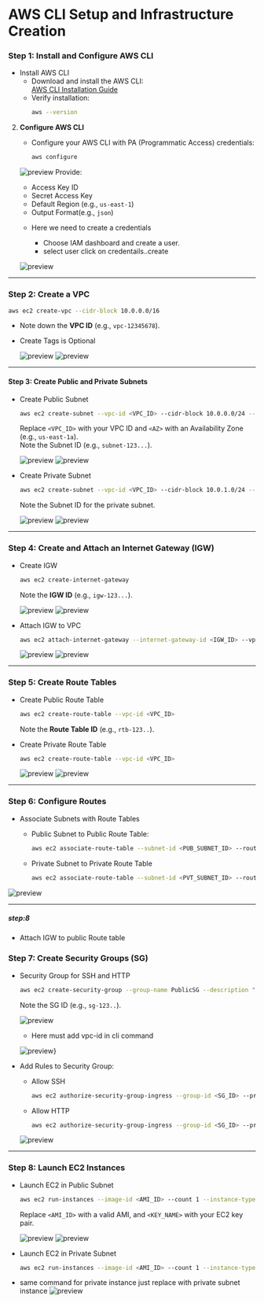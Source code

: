 # AWS CLI Setup and Infrastructure Creation

### Step 1: Install and Configure AWS CLI
* Install AWS CLI 
   - Download and install the AWS CLI:  
     [AWS CLI Installation Guide](https://docs.aws.amazon.com/cli/latest/userguide/install-cliv2.html)
   - Verify installation:
     ```bash
     aws --version
     ```

2. **Configure AWS CLI**  
   - Configure your AWS CLI with PA (Programmatic Access) credentials:
     ```bash
     aws configure
     ```
    ![preview](images/aws%20config.png)
     Provide:
     - Access Key ID
     - Secret Access Key
     - Default Region (e.g., `us-east-1`)
     - Output Format(e.g., `json`)
      
   * Here we need to create a credentials

       - Choose IAM dashboard and create a user.
       - select user click on credentails..create

    ![preview](images/keypair.png)
  
---

### Step 2: Create a VPC
```bash
aws ec2 create-vpc --cidr-block 10.0.0.0/16
```
- Note down the **VPC ID** (e.g., `vpc-12345678`).

* Create Tags is Optional

  ![preview](images/vpc-1.png)
  ![preview](images/vpc-2.png)

---

#### Step 3: Create Public and Private Subnets
* Create Public Subnet 
   ```bash
   aws ec2 create-subnet --vpc-id <VPC_ID> --cidr-block 10.0.0.0/24 --availability-zone <AZ>
   ```
   Replace `<VPC_ID>` with your VPC ID and `<AZ>` with an Availability Zone (e.g., `us-east-1a`).  
   Note the Subnet ID (e.g., `subnet-123...`).
   
   ![preview](images/subnet1.png)
   ![preview](images/pubsub.png)

* Create Private Subnet  
   ```bash
   aws ec2 create-subnet --vpc-id <VPC_ID> --cidr-block 10.0.1.0/24 --availability-zone <AZ>
   ```
   Note the Subnet ID for the private subnet.

   ![preview](images/subnet2.png)
   ![preview](images/pvtsub.png)

---

### Step 4: Create and Attach an Internet Gateway (IGW)
* Create IGW
   ```bash
   aws ec2 create-internet-gateway
   ```
   Note the **IGW ID** (e.g., `igw-123...`).

   ![preview](images/igw1.png)
   ![preview](images/igw2.png)

* Attach IGW to VPC
   ```bash
   aws ec2 attach-internet-gateway --internet-gateway-id <IGW_ID> --vpc-id <VPC_ID>
   ```
   ![preview](images/igw-attach.png)
   ![preview](images/attachigw.png)

---

### Step 5: Create Route Tables
* Create Public Route Table
   ```bash
   aws ec2 create-route-table --vpc-id <VPC_ID>
   ```
   Note the **Route Table ID** (e.g., `rtb-123..`).

* Create Private Route Table
   ```bash
   aws ec2 create-route-table --vpc-id <VPC_ID>
   ```
   ![preview](images/routes.png)
   ![preview](images/routes1.png)

---

### Step 6: Configure Routes
* Associate Subnets with Route Tables 
   - Public Subnet to Public Route Table:
     ```bash
     aws ec2 associate-route-table --subnet-id <PUB_SUBNET_ID> --route-table-id <PUB_RT_ID>
     ```
     
   - Private Subnet to Private Route Table
     ```bash
     aws ec2 associate-route-table --subnet-id <PVT_SUBNET_ID> --route-table-id <PVT_RT_ID>
     ```
![preview](images/routeasscociate.png)

---
##### step:8 
* Attach IGW to public Route table

### Step 7: Create Security Groups (SG)
* Security Group for SSH and HTTP 
   ```bash
   aws ec2 create-security-group --group-name PublicSG --description "Allow SSH and HTTP" --vpc-id <VPC_ID>
   ```
   Note the SG ID (e.g., `sg-123..`).

   ![preview](images/sg.png)

   * Here must add vpc-id in cli command

   ![preview}](images/sg2.png)

* Add Rules to Security Group:
   - Allow SSH
     ```bash
     aws ec2 authorize-security-group-ingress --group-id <SG_ID> --protocol tcp --port 22 --cidr 0.0.0.0/0
     ```
   - Allow HTTP
     ```bash
     aws ec2 authorize-security-group-ingress --group-id <SG_ID> --protocol tcp --port 80 --cidr 0.0.0.0/0
     ```
  ![preview](images/sg1.png)
---

### Step 8: Launch EC2 Instances
* Launch EC2 in Public Subnet  
   ```bash
   aws ec2 run-instances --image-id <AMI_ID> --count 1 --instance-type t2.micro --key-name <KEY_NAME> --security-group-ids <SG_ID> --subnet-id <PUB_SUBNET_ID>
   ```
   Replace `<AMI_ID>` with a valid AMI, and `<KEY_NAME>` with your EC2 key pair.

   ![preview](images/ec2-1.png)
   ![preview](images/ec2-2.png)

* Launch EC2 in Private Subnet 
   ```bash
   aws ec2 run-instances --image-id <AMI_ID> --count 1 --instance-type t2.micro --key-name <KEY_NAME> --security-group-ids <SG_ID> --subnet-id <PVT_SUBNET_ID>
   ```
* same command for private instance just replace with private subnet instance
    ![preview](images/connect.png)


